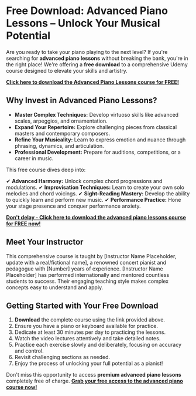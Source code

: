 # Free Download: Advanced Piano Lessons – Unlock Your Musical Potential

Are you ready to take your piano playing to the next level? If you're searching for **advanced piano lessons** without breaking the bank, you're in the right place! We're offering a **free download** to a comprehensive Udemy course designed to elevate your skills and artistry.

[**Click here to download the Advanced Piano Lessons course for FREE!**](https://udemywork.com/advanced-piano-lessons)

## Why Invest in Advanced Piano Lessons?

*   **Master Complex Techniques:** Develop virtuoso skills like advanced scales, arpeggios, and ornamentation.
*   **Expand Your Repertoire:** Explore challenging pieces from classical masters and contemporary composers.
*   **Refine Your Musicality:** Learn to express emotion and nuance through phrasing, dynamics, and articulation.
*   **Professional Development:** Prepare for auditions, competitions, or a career in music.

This free course dives deep into:

✔ **Advanced Harmony:** Unlock complex chord progressions and modulations.
✔ **Improvisation Techniques:** Learn to create your own solo melodies and chord voicings.
✔ **Sight-Reading Mastery:** Develop the ability to quickly learn and perform new music.
✔ **Performance Practice:** Hone your stage presence and conquer performance anxiety.

[**Don't delay - Click here to download the advanced piano lessons course for FREE now!**](https://udemywork.com/advanced-piano-lessons)

## Meet Your Instructor

This comprehensive course is taught by [Instructor Name Placeholder, update with a real/fictional name], a renowned concert pianist and pedagogue with [Number] years of experience. [Instructor Name Placeholder] has performed internationally and mentored countless students to success. Their engaging teaching style makes complex concepts easy to understand and apply.

## Getting Started with Your Free Download

1.  **Download** the complete course using the link provided above.
2.  Ensure you have a piano or keyboard available for practice.
3.  Dedicate at least 30 minutes per day to practicing the lessons.
4.  Watch the video lectures attentively and take detailed notes.
5.  Practice each exercise slowly and deliberately, focusing on accuracy and control.
6.  Revisit challenging sections as needed.
7.  Enjoy the process of unlocking your full potential as a pianist!

Don't miss this opportunity to access **premium advanced piano lessons** completely free of charge. **[Grab your free access to the advanced piano course now!](https://udemywork.com/advanced-piano-lessons)**
